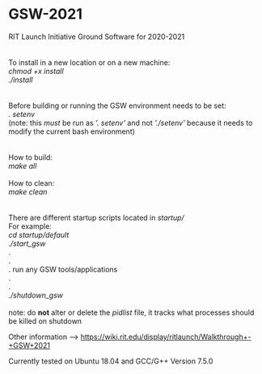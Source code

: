 # GSW-2021
RIT Launch Initiative Ground Software for 2020-2021 \
\
\
To install in a new location or on a new machine: \
*chmod +x install* \
*./install* \
\
\
Before building or running the GSW environment needs to be set: \
*. setenv* \
(note: this *must* be run as *'. setenv'* and not *'./setenv'* because it needs to modify the current bash environment) \
\
\
How to build: \
*make all* \
\
How to clean: \
*make clean* \
\
\
There are different startup scripts located in *startup/* \
For example: \
    *cd startup/default* \
    *./start_gsw* \
    . \
    . \
    . run any GSW tools/applications \
    . \
    . \
    *./shutdown_gsw* \
\
note: do **not** alter or delete the *pidlist* file, it tracks what processes should be killed on shutdown


Other information --> https://wiki.rit.edu/display/ritlaunch/Walkthrough+-+GSW+2021

Currently tested on Ubuntu 18.04 and GCC/G++ Version 7.5.0
